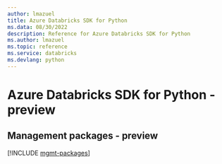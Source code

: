 ```yaml
---
author: lmazuel
title: Azure Databricks SDK for Python
ms.data: 08/30/2022
description: Reference for Azure Databricks SDK for Python
ms.author: lmazuel
ms.topic: reference
ms.service: databricks
ms.devlang: python
---
```

# Azure Databricks SDK for Python - preview

## Management packages - preview
[!INCLUDE [mgmt-packages](databricks-mgmt-index.md)]